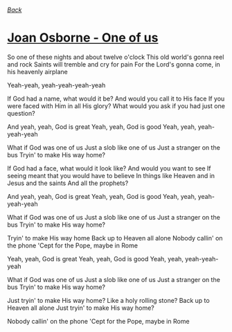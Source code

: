 ###### [Back](../Readme.md)
# [Joan Osborne - One of us](tabs.md)

So one of these nights and about twelve o'clock
This old world's gonna reel and rock
Saints will tremble and cry for pain
For the Lord's gonna come, in his heavenly airplane

Yeah-yeah, yeah-yeah-yeah-yeah

If God had a name, what would it be?
And would you call it to His face
If you were faced with Him in all His glory?
What would you ask if you had just one question?

And yeah, yeah, God is great
Yeah, yeah, God is good
Yeah, yeah, yeah-yeah-yeah

What if God was one of us
Just a slob like one of us
Just a stranger on the bus
Tryin' to make His way home?

If God had a face, what would it look like?
And would you want to see
If seeing meant that you would have to believe
In things like Heaven and in Jesus and the saints
And all the prophets?

And yeah, yeah, God is great
Yeah, yeah, God is good
Yeah, yeah, yeah-yeah-yeah

What if God was one of us
Just a slob like one of us
Just a stranger on the bus
Tryin' to make His way home?

Tryin' to make His way home
Back up to Heaven all alone
Nobody callin' on the phone
'Cept for the Pope, maybe in Rome

Yeah, yeah, God is great
Yeah, yeah, God is good
Yeah, yeah, yeah-yeah-yeah

What if God was one of us
Just a slob like one of us
Just a stranger on the bus
Tryin' to make His way home?

Just tryin' to make His way home?
Like a holy rolling stone?
Back up to Heaven all alone
Just tryin' to make His way home?

Nobody callin' on the phone
'Cept for the Pope, maybe in Rome

